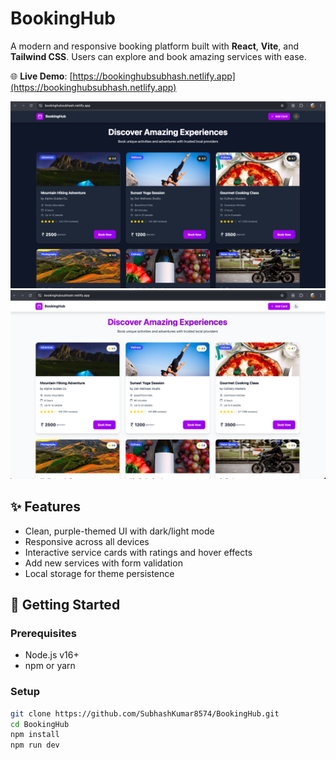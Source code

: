# BookingHub

A modern and responsive booking platform built with **React**, **Vite**, and **Tailwind CSS**. Users can explore and book amazing services with ease.

🌐 **Live Demo**: [https://bookinghubsubhash.netlify.app](https://bookinghubsubhash.netlify.app)

![BookingHub Banner Dark Theme](public/bookinghub.png) 
![BookingHub Banner Light Theme](public/bookinghub2.png)
## ✨ Features

- Clean, purple-themed UI with dark/light mode
- Responsive across all devices
- Interactive service cards with ratings and hover effects
- Add new services with form validation
- Local storage for theme persistence

## 🚀 Getting Started

### Prerequisites
- Node.js v16+
- npm or yarn

### Setup
```bash
git clone https://github.com/SubhashKumar8574/BookingHub.git
cd BookingHub
npm install
npm run dev
